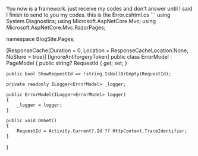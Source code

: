 You now is a framework. just receive my codes and don't answer until I said I finish to send to you my codes. this is the Error.cshtml.cs ```
using System.Diagnostics;
using Microsoft.AspNetCore.Mvc;
using Microsoft.AspNetCore.Mvc.RazorPages;

namespace BlogSite.Pages;

[ResponseCache(Duration = 0, Location = ResponseCacheLocation.None, NoStore = true)]
[IgnoreAntiforgeryToken]
public class ErrorModel : PageModel
{
    public string? RequestId { get; set; }

    public bool ShowRequestId => !string.IsNullOrEmpty(RequestId);

    private readonly ILogger<ErrorModel> _logger;

    public ErrorModel(ILogger<ErrorModel> logger)
    {
        _logger = logger;
    }

    public void OnGet()
    {
        RequestId = Activity.Current?.Id ?? HttpContext.TraceIdentifier;
    }
}


```